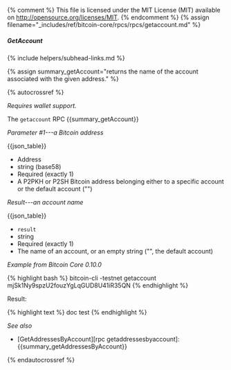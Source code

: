 {% comment %}
This file is licensed under the MIT License (MIT) available on
http://opensource.org/licenses/MIT.
{% endcomment %}
{% assign filename="_includes/ref/bitcoin-core/rpcs/rpcs/getaccount.md" %}

##### GetAccount
{% include helpers/subhead-links.md %}

{% assign summary_getAccount="returns the name of the account associated with the given address." %}

{% autocrossref %}

*Requires wallet support.*

The `getaccount` RPC {{summary_getAccount}}

*Parameter #1---a Bitcoin address*

{{json_table}}

* Address
* string (base58)
* Required (exactly 1)
* A P2PKH or P2SH Bitcoin address belonging either to a specific account or the default account ("")

*Result---an account name*

{{json_table}}

* `result`
* string
* Required (exactly 1)
* The name of an account, or an empty string ("", the default account)

*Example from Bitcoin Core 0.10.0*

{% highlight bash %}
bitcoin-cli -testnet getaccount mjSk1Ny9spzU2fouzYgLqGUD8U41iR35QN
{% endhighlight %}

Result:

{% highlight text %}
doc test
{% endhighlight %}

*See also*

* [GetAddressesByAccount][rpc getaddressesbyaccount]: {{summary_getAddressesByAccount}}

{% endautocrossref %}
